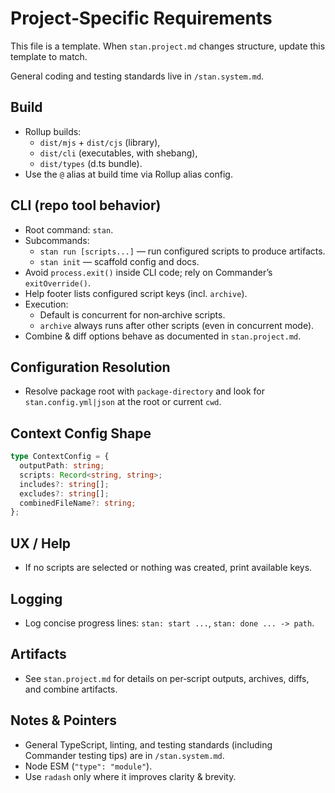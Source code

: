 # Project‑Specific Requirements

This file is a template. When `stan.project.md` changes structure, update
this template to match.

General coding and testing standards live in `/stan.system.md`.

## Build

- Rollup builds:
  - `dist/mjs` + `dist/cjs` (library),
  - `dist/cli` (executables, with shebang),
  - `dist/types` (d.ts bundle).
- Use the `@` alias at build time via Rollup alias config.

## CLI (repo tool behavior)

- Root command: `stan`.
- Subcommands:
  - `stan run [scripts...]` — run configured scripts to produce artifacts.
  - `stan init` — scaffold config and docs.
- Avoid `process.exit()` inside CLI code; rely on Commander’s `exitOverride()`.
- Help footer lists configured script keys (incl. `archive`).
- Execution:
  - Default is concurrent for non‑archive scripts.
  - `archive` always runs after other scripts (even in concurrent mode).
- Combine & diff options behave as documented in `stan.project.md`.

## Configuration Resolution

- Resolve package root with `package-directory` and look for
  `stan.config.yml|json` at the root or current `cwd`.

## Context Config Shape

```ts
type ContextConfig = {
  outputPath: string;
  scripts: Record<string, string>;
  includes?: string[];
  excludes?: string[];
  combinedFileName?: string;
};
```

## UX / Help

- If no scripts are selected or nothing was created, print available keys.

## Logging

- Log concise progress lines: `stan: start ...`, `stan: done ... -> path`.

## Artifacts

- See `stan.project.md` for details on per‑script outputs, archives, diffs,
  and combine artifacts.

## Notes & Pointers

- General TypeScript, linting, and testing standards (including Commander
  testing tips) are in `/stan.system.md`.
- Node ESM (`"type": "module"`).
- Use `radash` only where it improves clarity & brevity.
